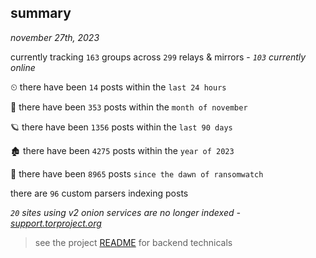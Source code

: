 
## summary
_november 27th, 2023_

currently tracking `163` groups across `299` relays & mirrors - _`103` currently online_

⏲ there have been `14` posts within the `last 24 hours`

🦈 there have been `353` posts within the `month of november`

🪐 there have been `1356` posts within the `last 90 days`

🏚 there have been `4275` posts within the `year of 2023`

🦕 there have been `8965` posts `since the dawn of ransomwatch`

there are `96` custom parsers indexing posts

_`20` sites using v2 onion services are no longer indexed - [support.torproject.org](https://support.torproject.org/onionservices/v2-deprecation/)_

> see the project [README](https://github.com/joshhighet/ransomwatch#ransomwatch--) for backend technicals
